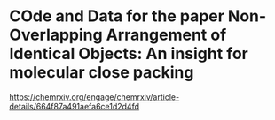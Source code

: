 # COde and Data for the paper Non-Overlapping Arrangement of Identical Objects: An insight for molecular close packing
https://chemrxiv.org/engage/chemrxiv/article-details/664f87a491aefa6ce1d2d4fd
